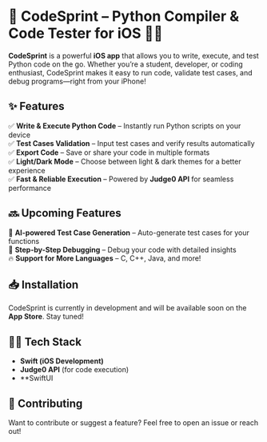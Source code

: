 # 🚀 CodeSprint – Python Compiler & Code Tester for iOS 🐍📱  

**CodeSprint** is a powerful **iOS app** that allows you to write, execute, and test Python code on the go. Whether you’re a student, developer, or coding enthusiast, CodeSprint makes it easy to run code, validate test cases, and debug programs—right from your iPhone!  

## ✨ Features  
✅ **Write & Execute Python Code** – Instantly run Python scripts on your device  
✅ **Test Cases Validation** – Input test cases and verify results automatically  
✅ **Export Code** – Save or share your code in multiple formats  
✅ **Light/Dark Mode** – Choose between light & dark themes for a better experience  
✅ **Fast & Reliable Execution** – Powered by **Judge0 API** for seamless performance  

## 🔜 Upcoming Features  
🚀 **AI-powered Test Case Generation** – Auto-generate test cases for your functions  
🐞 **Step-by-Step Debugging** – Debug your code with detailed insights  
🔥 **Support for More Languages** – C, C++, Java, and more!  

## 📥 Installation  
CodeSprint is currently in development and will be available soon on the **App Store**. Stay tuned!  

## 👨‍💻 Tech Stack  
- **Swift (iOS Development)**  
- **Judge0 API** (for code execution)  
- **SwiftUI  

## 🤝 Contributing  
Want to contribute or suggest a feature? Feel free to open an issue or reach out!  
